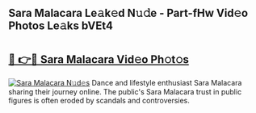 ## Sara Malacara Le𝚊k𝚎d N𝚞𝚍e - Part-fHw Vid𝚎o Photos Le𝚊ks bVEt4

# <h2><a href="http://fbeg7si.evod.top/?m=Sara+Malacara">🔗 👉🔴 Sara Malacara Vid𝚎o Ph𝚘t𝚘s</a></h2>

[![Sara Malacara N𝚞d𝚎s](https://i.imgur.com/8V9OHl7.gif)](http://fbeg7si.evod.top/?m=Sara+Malacara)
Dance and lifestyle enthusiast Sara Malacara sharing their journey online. The public's Sara Malacara trust in public figures is often eroded by scandals and controversies. 
